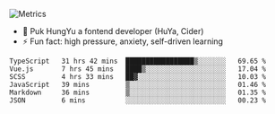 ![Metrics](https://metrics.lecoq.io/trojan0523)


 - 🔭 Puk HungYu a fontend developer (HuYa, Cider)
 - ⚡ Fun fact: high pressure, anxiety, self-driven learning 

 <!--START_SECTION:waka-->

```text
TypeScript   31 hrs 42 mins  █████████████████▒░░░░░░░   69.65 %
Vue.js       7 hrs 45 mins   ████▒░░░░░░░░░░░░░░░░░░░░   17.04 %
SCSS         4 hrs 33 mins   ██▓░░░░░░░░░░░░░░░░░░░░░░   10.03 %
JavaScript   39 mins         ▒░░░░░░░░░░░░░░░░░░░░░░░░   01.46 %
Markdown     36 mins         ▒░░░░░░░░░░░░░░░░░░░░░░░░   01.35 %
JSON         6 mins          ░░░░░░░░░░░░░░░░░░░░░░░░░   00.23 %
```

<!--END_SECTION:waka-->

 
<!--
**Trojan0523/Trojan0523** is a ✨ _special_ ✨ repository because its `README.md` (this file) appears on your GitHub profile.

Here are some ideas to get you started:

- 👯 looking to collaborate on where? i don`t know
- 🤔 I’m looking for help with ...
- 💬 Ask me about ...
- 📫 How to reach me: ...
- 😄 Pronouns: ...
- ⚡ Fun fact: ...
![](https://komarev.com/ghpvc/?username=trojan0523)
<img align="left" width="350px" height="180px" src="https://github-readme-stats.vercel.app/api?username=trojan0523&show_icons=true&icon_color=199861&count_private=true" />
<img width="350px" height="165px" alt="Most Used Lang" src="https://github-readme-stats.vercel.app/api/top-langs/?username=trojan0523&layout=compact" />

### Hi there 👋   ![](https://komarev.com/ghpvc/?username=trojan0523&color=ff69b4&label=PV+Since+2020-1-1)

-->
